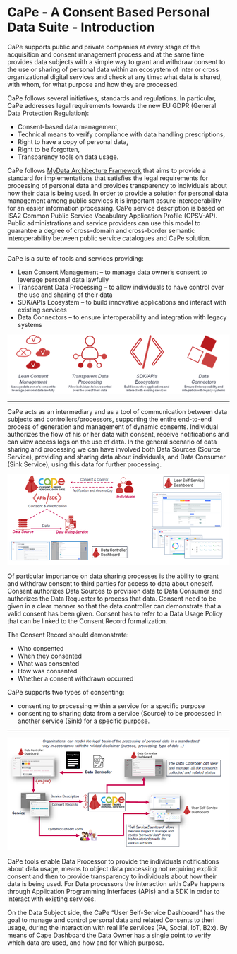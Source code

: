# CaPe - A Consent Based Personal Data Suite - Introduction

CaPe supports public and private companies at every stage of the acquisition and consent management process and at the same time provides data subjects with a simple way to grant and withdraw consent to the use or sharing of personal data within an ecosystem of inter or cross organizational digital services and check at any time: what data is shared, with whom, for what purpose and how they are processed.

CaPe follows several initiatives, standards and regulations. In particular, CaPe addresses legal requirements towards the new EU GDPR (General Data Protection Regulation):

 * Consent-based data management,
 * Technical means to verify compliance with data handling prescriptions,
 * Right to have a copy of personal data,
 * Right to be forgotten,
 * Transparency tools on data usage.


CaPe follows [MyData Architecture Framework](https://mydata.org/) that aims to provide a standard for implementations that satisfies the legal requirements for processing of personal data and provides transparency to individuals about how their data is being used.
In order to provide a solution for personal data management among public services it is important assure interoperability for an easier information processing. CaPe service description is based on ISA2  Common Public Service Vocabulary Application Profile (CPSV-AP). Public administrations and service providers can use this model to guarantee a degree of cross-domain and cross-border semantic interoperability between public service catalogues and CaPe solution.

---

CaPe is a suite of tools and services providing:

  *	Lean Consent Management – to manage data owner’s consent to leverage personal data lawfully
  *	Transparent Data Processing – to allow individuals to have control over the use and sharing of their data
  *	SDK/APIs Ecosystem – to build innovative applications and interact with existing services
  *	Data Connectors – to ensure interoperability and integration with legacy systems


![features](cape-features.png "Cape Suite")	

---

CaPe acts as an intermediary and as a tool of communication between data subjects and controllers/processors, supporting the entire  end-to-end process of generation and management of dynamic consents. 
Individual authorizes the flow of his or her data with consent, receive notifications and can view access logs on the use of data. 
In the general scenario of data sharing and processing we can have involved both Data Sources (Source Service), providing and sharing data about individuals, and Data Consumer (Sink Service), using this data for further processing.

![flow](cape-flow.png "Cape Flow")	

Of particular importance on data sharing processes is the ability to grant and withdraw consent to third parties for access to data about oneself. Consent authorizes Data Sources to provision data to Data Consumer and authorizes the Data Requester to process that data. Consent need to be given in a clear manner so that the data controller can demonstrate that a valid consent has been given. Consent has to refer to a Data Usage Policy that can be linked to the Consent Record formalization.

The Consent Record should demonstrate:

 * Who consented
 * When they consented
 * What  was consented
 * How was consented
 * Whether a consent withdrawn occurred

CaPe supports two types of consenting:

 * consenting to processing within a service for a specific purpose
 * consenting to sharing data from a service (Source) to be processed in another service (Sink) for a specific purpose.

---

![cape-flow-dashboards](cape-flow-dashboards.png)

CaPe tools enable Data Processor to provide the individuals notifications about data usage, means to object data processing not requiring explicit consent and then to provide transparency to individuals about how their data is being used. For Data processors the interaction with CaPe happens through Application Programming Interfaces (APIs) and a SDK in order to interact with existing services. 

On the Data Subject side, the CaPe “User Self-Service Dashboard” has the goal to manage and control personal data and related Consents to theri usage, during the interaction with real life services (PA, Social, IoT, B2x). By means of Cape Dashboard the Data Owner has a single point to verify which data are used, and how and for which purpose.
